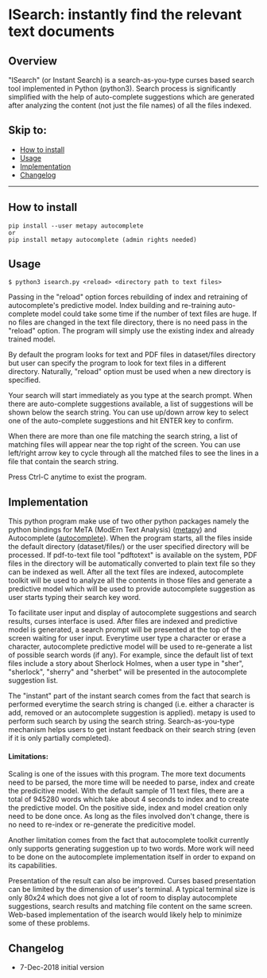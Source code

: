 ISearch: instantly find the relevant text documents
===

## Overview

"ISearch" (or Instant Search) is a search-as-you-type curses based search tool implemented in Python (python3). Search process is significantly simplified with the help of auto-complete suggestions which are generated after analyzing the content (not just the file names) of all the files indexed.

## Skip to:

* [How to install](#how-to-install)
* [Usage](#usage)
* [Implementation](#implementation)
* [Changelog](#changelog)
---

## How to install

    pip install --user metapy autocomplete
    or
    pip install metapy autocomplete (admin rights needed)

## Usage

    $ python3 isearch.py <reload> <directory path to text files>

Passing in the "reload" option forces rebuilding of index and retraining of autocomplete's predictive model. Index building and re-training auto-complete model could take some time if the number of text
files are huge. If no files are changed in the text file directory, there is no need pass in
the "reload" option. The program will simply use the existing index and already trained model.

By default the program looks for text and PDF files in dataset/files directory but user
can specify the program to look for text files in a different directory. Naturally, "reload"
option must be used when a new directory is specified.

Your search will start immediately as you type at the search prompt. When there are
auto-complete suggestions available, a list of suggestions will be shown below the search
string. You can use up/down arrow key to select one of the auto-complete suggestions and
hit ENTER key to confirm.

When there are more than one file matching the search string, a list of matching files will
appear near the top right of the screen. You can use left/right arrow key to cycle through
all the matched files to see the lines in a file that contain the search string.

Press Ctrl-C anytime to exist the program.

## Implementation

This python program make use of two other python packages namely the python bindings for MeTA (ModErn Text Analysis) ([metapy]) and Autocomplete ([autocomplete]). When the program starts, all the files inside the default directory (dataset/files/) or the user specified directory will be processed. If pdf-to-text file tool "pdftotext" is available on the system, PDF files in the directory will be automatically converted to plain text file so they can be indexed as well. After all the text files are indexed, autocomplete toolkit will be used to analyze all the contents in those files and generate a predictive model which will be used to provide autocomplete suggestion as user starts typing their search key word.

To facilitate user input and display of autocomplete suggestions and search results, curses interface is used. After files are indexed and predictive model is generated, a search prompt will be presented at the top of the screen waiting for user input. Everytime user type a character or erase a character, autocomplete predictive model will be used to re-generate a list of possible search words (if any). For example, since the default list of text files include a story about Sherlock Holmes, when a user type in "sher", "sherlock", "sherry" and "sherbet" will be presented in the autocomplete suggestion list.

The "instant" part of the instant search comes from the fact that search is performed everytime the search string is changed (i.e. either a character is add, removed or an autocomplete suggestion is applied). metapy is used to perform such search by using the search string. Search-as-you-type mechanism helps users to get instant feedback on their search string (even if it is only partially completed).

#### Limitations:
Scaling is one of the issues with this program. The more text documents need to be parsed, the more time will be needed to parse, index and create the predicitive model. With the default sample of 11 text files, there are a total of 945280 words which take about 4 seconds to index and to create the predictive model. On the positive side, index and model creation only need to be done once. As long as the files involved don't change, there is no need to re-index or re-generate the predicitive model.

Another limitation comes from the fact that autocomplete toolkit currently only supports generating suggestion up to two words. More work will need to be done on the autocomplete implementation itself in order to expand on its capabilities.

Presentation of the result can also be improved. Curses based presentation can be limited by the dimension of user's terminal. A typical terminal size is only 80x24 which does not give a lot of room to display autocomplete suggestions, search results and matching file content on the same screen. Web-based implementation of the isearch would likely help to minimize some of these problems.

## Changelog
* 7-Dec-2018 initial version

[metapy]: https://github.com/meta-toolkit/metapy
[autocomplete]: https://github.com/rodricios/autocomplete
